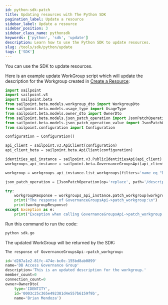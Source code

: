 ```yaml
---
id: python-sdk-patch
title: Updating resources with The Python SDK
pagination_label: Update a resource
sidebar_label: Update a resource
sidebar_position: 3
sidebar_class_name: pythonsdk
keywords: ['python', 'sdk', 'update']
description: Learn how to use the Python SDK to update resources.
slug: /tools/sdk/python/update
tags: ['SDK']
---
```


You can use the SDK to update resources.

Here is an example update WorkGroup script which will update the description for the Workgroup created in [Create a Resource](./creating-resources.md):

```python
import sailpoint
import sailpoint.v3
import sailpoint.beta
from sailpoint.beta.models.workgroup_dto import WorkgroupDto
from sailpoint.beta.models.usage_type import UsageType
from sailpoint.beta.models.owner_dto import OwnerDto
from sailpoint.beta.models.json_patch_operation import JsonPatchOperation
from sailpoint.beta.models.json_patch_operation_value import JsonPatchOperationValue
from sailpoint.configuration import Configuration

configuration = Configuration()

api_client = sailpoint.v3.ApiClient(configuration)
api_client_beta = sailpoint.beta.ApiClient(configuration)

identities_api_instance = sailpoint.v3.PublicIdentitiesApi(api_client)
workgroups_api_instance = sailpoint.beta.GovernanceGroupsApi(api_client_beta)

workgroup = workgroups_api_instance.list_workgroups(filters='name eq "DB Access Governance Group"')[0]

json_patch_operation = [JsonPatchOperation(op='replace', path='/description', value=JsonPatchOperationValue('This is an updated description for the workgroup.'))]

try:
    workgroupResponse = workgroups_api_instance.patch_workgroup(workgroup.id,json_patch_operation=json_patch_operation)
    print("The response of GovernanceGroupsApi->patch_workgroup:\n")
    print(workgroupResponse)
except Exception as e:
    print("Exception when calling GovernanceGroupsApi->patch_workgroup: %s\n" % e)
```

Run this command to run the code:

```bash
python sdk.go
```

The updated WorkGroup will be returned by the SDK:

```python
The response of GovernanceGroupsApi->patch_workgroup:

id='d287a1e2-81fc-474e-bc0c-155bd8ab0899' 
name='DB Access Governance Group' 
description='This is an updated description for the workgroup.' 
member_count=0 
connection_count=0
owner=OwnerDto(
    type='IDENTITY', 
    id='0003c25c365e492381d4e557b6159f9b', 
    name='Brian Mendoza')
```

